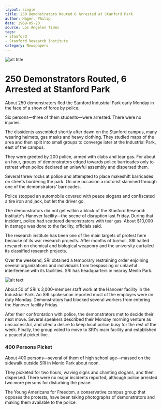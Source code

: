 ```yaml
---
layout: single
title: 250 Demonstrators Routed 6 Arrested at Stanford Park
author: Hager, Philip
date: 1969-05-20
source: Los Angeles Times
tags:
- Stanford
- Stanford Research Institute
category: Newspapers
---
```


![alt title](path/to/jpg.jpg "Title")

# 250 Demonstrators Routed, 6 Arrested at Stanford Park

About 250 demonstrators fled the Stanford Industrial Park early Monday in the face of a show of force by police.

Six persons&#8212;three of them students&#8212;were arrested. There were no injuries.

The dissidents assembled shortly after dawn on the Stanford campus, many wearing helmets, gas masks and heavy clothing. They studied maps of the area and then split into small groups to converge later at the Industrial Park, east of the campus.

They were greeted by 200 police, armed with clubs and tear gas. For about an hour, groups of demonstrators edged towards police barricades only to retreat when police declared an unlawful assembly and dispersed them.

Several threw rocks at police and attempted to place makeshift barricades on streets bordering the park. On one occasion a motorist slammed through one of the demonstrators' barricades.

Police stopped an automobile covered with peace slogans and confiscated a tire iron and jack, but let the driver go.

The demonstrators did not get within a block of the Stanford Research Institute's Hanover facility&#8212;the scene of disruption last Friday. During that incident, police had scattered demonstrators with tear gas. About $10,000 in damage was done to the facility, officials said.

The research institute has been one of the main targets of protest here because of its war research projects. After months of turmoil, SRI halted research on chemical and biological weaponry and the university curtailed its classified research projects.

Over the weekend, SRI obtained a temporary restraining order enjoining several organizations and individuals from trespassing or unlawful interference with its facilities. SRI has headquarters in nearby Menlo Park.

![alt text](/path/to/img.jpg "Title")

About 50 of SRI's 3,000-member staff work at the Hanover facility in the Industrial Park. An SRI spokesman reported most of the employes were on duty Monday. Demonstrators had blocked several workers from entering the Hanover facility Friday.

After their confrontation with police, the demonstrators met to decide their next move. Several speakers described their Monday morning venture as unsuccessful, and cited a desire to keep local police busy for the rest of the week. Finally, the group voted to move to SRI's main facility and established a peaceful picket line.

### 400 Persons Picket

About 400 persons&#8212;several of them of high school age&#8212;massed on the sidewalk outside SRI in Menlo Park about noon.

They picketed for two hours, waving signs and chanting slogans, and then dispersed. There were no major incidents reported, although police arrested two more persons for disturbing the peace.

The Young Americans for Freedom, a conservative campus group that opposes the protests, have been taking photographs of demonstrators and making them available to the police.